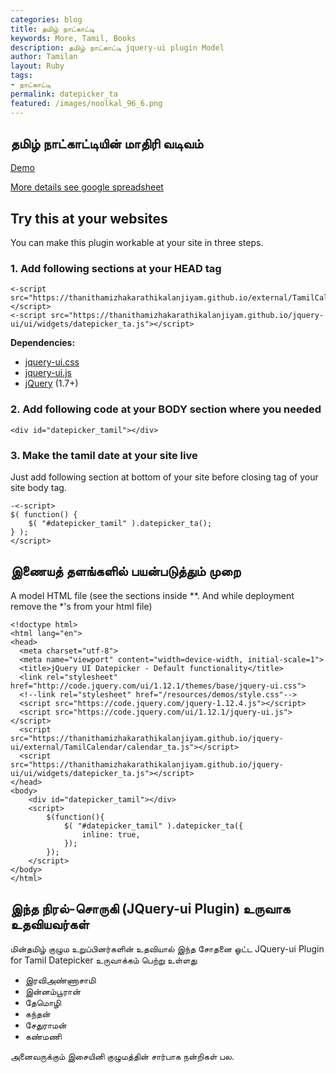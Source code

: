 ```yaml
---  
categories: blog  
title: தமிழ் நாட்காட்டி
keywords: More, Tamil, Books  
description: தமிழ் நாட்காட்டி jquery-ui plugin Model
author: Tamilan  
layout: Ruby  
tags:     
- நாட்காட்டி
permalink: datepicker_ta  
featured: /images/noolkal_96_6.png  
---  
```


## தமிழ் நாட்காட்டியின் மாதிரி வடிவம்
[Demo](https://thanithamizhakarathikalanjiyam.github.io/jquery-ui/demos/datepicker_ta/)

<div id="datepicker_ta"></div>
<script>
$(function(){
	$( "#datepicker_ta" ).datepicker_ta({
		inline: true,	
	});
});
</script>

[More details see google spreadsheet](https://docs.google.com/spreadsheets/d/1dpVwd7wg_EOewXOLZUX56y7k3y_QW9s8kTjFrBzAYFI/edit?usp=sharing_eip&ts=5d47af24)


## Try this at your websites
You can make this plugin workable at your site in three steps.

### 1. Add following sections at your HEAD tag
	
	<-script src="https://thanithamizhakarathikalanjiyam.github.io/external/TamilCalendar/calendar_ta.js"></script>	
	<-script src="https://thanithamizhakarathikalanjiyam.github.io/jquery-ui/ui/widgets/datepicker_ta.js"></script>
	
**Dependencies:**

- [jquery-ui.css](https://jqueryui.com)
- [jquery-ui.js](https://jqueryui.com)
- [jQuery](https://jquery.com) (1.7+)

	
### 2. Add following code at your BODY section where you needed
	<div id="datepicker_tamil"></div>

### 3. Make the tamil date at your site live 
Just add following section at bottom of your site before closing tag of your site body tag.
	
	-<-script>
	$( function() {
		$( "#datepicker_tamil" ).datepicker_ta();
	} );
	</script>


## இணையத் தளங்களில் பயன்படுத்தும் முறை

A model HTML file (see the sections inside **. And while deployment remove the *'s from your html file)

	<!doctype html>
    <html lang="en">
    <head>
      <meta charset="utf-8">
      <meta name="viewport" content="width=device-width, initial-scale=1">
      <title>jQuery UI Datepicker - Default functionality</title>
      <link rel="stylesheet" href="http://code.jquery.com/ui/1.12.1/themes/base/jquery-ui.css">
      <!--link rel="stylesheet" href="/resources/demos/style.css"-->
      <script src="https://code.jquery.com/jquery-1.12.4.js"></script>
      <script src="https://code.jquery.com/ui/1.12.1/jquery-ui.js"></script>
      <script src="https://thanithamizhakarathikalanjiyam.github.io/jquery-ui/external/TamilCalendar/calendar_ta.js"></script>
      <script src="https://thanithamizhakarathikalanjiyam.github.io/jquery-ui/ui/widgets/datepicker_ta.js"></script>    
    </head>
    <body>    
		<div id="datepicker_tamil"></div>
		<script>
			$(function(){
				$( "#datepicker_tamil" ).datepicker_ta({
					inline: true,    
				});
			});
		</script>    
    </body>
    </html>
	
## இந்த நிரல்-சொருகி (JQuery-ui Plugin) உருவாக உதவியவர்கள்

மின்தமிழ் குழும உறுப்பினர்களின் உதவியால் இந்த சோதனை ஓட்ட JQuery-ui Plugin for Tamil Datepicker உருவாக்கம் பெற்று உள்ளது

- இரவிஅண்ணாசாமி
- இன்னம்பூரான்
- தேமொழி
- கந்தன்
- சேதுராமன் 
- கண்மணி

அனைவருக்கும் இசையினி குழுமத்தின் சார்பாக நன்றிகள் பல.


